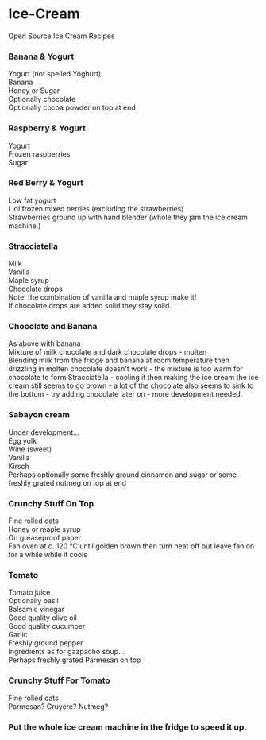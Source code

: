 # Ice-Cream
Open Source Ice Cream Recipes

### Banana & Yogurt
Yogurt (not spelled Yoghurt)\
Banana\
Honey or Sugar\
Optionally chocolate\
Optionally cocoa powder on top at end

### Raspberry & Yogurt
Yogurt\
Frozen raspberries\
Sugar

### Red Berry & Yogurt
Low fat yogurt\
Lidl frozen mixed berries (excluding the strawberries)\
Strawberries ground up with hand blender (whole they jam the ice cream machine.)

### Stracciatella
Milk\
Vanilla\
Maple syrup\
Chocolate drops\
Note: the combination of vanilla and maple syrup make it!\
If chocolate drops are added solid they stay solid.

### Chocolate and Banana
As above with banana\
Mixture of milk chocolate and dark chocolate drops - molten\
Blending milk from the fridge and banana at room temperature then drizzling in molten chocolate doesn't work - the mixture is too warm for chocolate to form Stracciatella - cooling it then making the ice cream the ice cream still seems to go brown - a lot of the chocolate also seems to sink to the bottom - try adding chocolate later on - more development needed.

### Sabayon cream
Under development...\
Egg yolk\
Wine (sweet)\
Vanilla\
Kirsch\
Perhaps optionally some freshly ground cinnamon and sugar or some freshly grated nutmeg on top at end

### Crunchy Stuff On Top
Fine rolled oats\
Honey or maple syrup\
On greaseproof paper\
Fan oven at c. 120 °C until golden brown then turn heat off but leave fan on for a while while it cools

### Tomato
Tomato juice\
Optionally basil\
Balsamic vinegar\
Good quality olive oil\
Good quality cucumber\
Garlic\
Freshly ground pepper\
Ingredients as for gazpacho soup...\
Perhaps freshly grated Parmesan on top

### Crunchy Stuff For Tomato
Fine rolled oats\
Parmesan? Gruyère? Nutmeg?

### Put the whole  ice cream machine in the fridge to speed it up.


